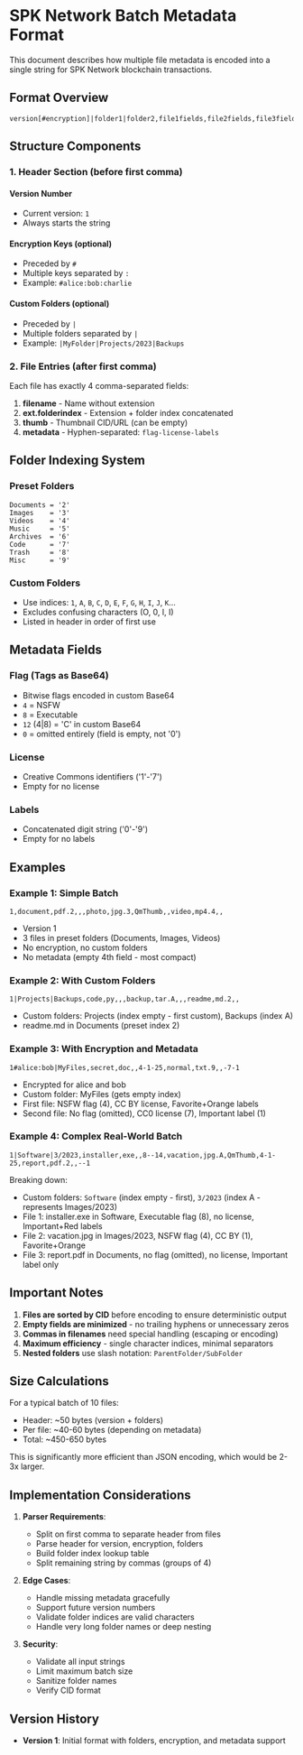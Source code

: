 # SPK Network Batch Metadata Format

This document describes how multiple file metadata is encoded into a single string for SPK Network blockchain transactions.

## Format Overview

```
version[#encryption]|folder1|folder2,file1fields,file2fields,file3fields...
```

## Structure Components

### 1. Header Section (before first comma)

#### Version Number
- Current version: `1`
- Always starts the string

#### Encryption Keys (optional)
- Preceded by `#`
- Multiple keys separated by `:`
- Example: `#alice:bob:charlie`

#### Custom Folders (optional)
- Preceded by `|`
- Multiple folders separated by `|`
- Example: `|MyFolder|Projects/2023|Backups`

### 2. File Entries (after first comma)

Each file has exactly 4 comma-separated fields:

1. **filename** - Name without extension
2. **ext.folderindex** - Extension + folder index concatenated
3. **thumb** - Thumbnail CID/URL (can be empty)
4. **metadata** - Hyphen-separated: `flag-license-labels`

## Folder Indexing System

### Preset Folders
```
Documents = '2'
Images    = '3'
Videos    = '4'
Music     = '5'
Archives  = '6'
Code      = '7'
Trash     = '8'
Misc      = '9'
```

### Custom Folders
- Use indices: `1`, `A`, `B`, `C`, `D`, `E`, `F`, `G`, `H`, `I`, `J`, `K`...
- Excludes confusing characters (O, 0, l, I)
- Listed in header in order of first use

## Metadata Fields

### Flag (Tags as Base64)
- Bitwise flags encoded in custom Base64
- `4` = NSFW
- `8` = Executable
- `12` (4|8) = 'C' in custom Base64
- `0` = omitted entirely (field is empty, not '0')

### License
- Creative Commons identifiers ('1'-'7')
- Empty for no license

### Labels
- Concatenated digit string ('0'-'9')
- Empty for no labels

## Examples

### Example 1: Simple Batch
```
1,document,pdf.2,,,photo,jpg.3,QmThumb,,video,mp4.4,,
```
- Version 1
- 3 files in preset folders (Documents, Images, Videos)
- No encryption, no custom folders
- No metadata (empty 4th field - most compact)

### Example 2: With Custom Folders
```
1|Projects|Backups,code,py,,,backup,tar.A,,,readme,md.2,,
```
- Custom folders: Projects (index empty - first custom), Backups (index A)
- readme.md in Documents (preset index 2)

### Example 3: With Encryption and Metadata
```
1#alice:bob|MyFiles,secret,doc,,4-1-25,normal,txt.9,,-7-1
```
- Encrypted for alice and bob
- Custom folder: MyFiles (gets empty index)
- First file: NSFW flag (4), CC BY license, Favorite+Orange labels
- Second file: No flag (omitted), CC0 license (7), Important label (1)

### Example 4: Complex Real-World Batch
```
1|Software|3/2023,installer,exe,,8--14,vacation,jpg.A,QmThumb,4-1-25,report,pdf.2,,--1
```
Breaking down:
- Custom folders: `Software` (index empty - first), `3/2023` (index A - represents Images/2023)
- File 1: installer.exe in Software, Executable flag (8), no license, Important+Red labels
- File 2: vacation.jpg in Images/2023, NSFW flag (4), CC BY (1), Favorite+Orange
- File 3: report.pdf in Documents, no flag (omitted), no license, Important label only

## Important Notes

1. **Files are sorted by CID** before encoding to ensure deterministic output
2. **Empty fields are minimized** - no trailing hyphens or unnecessary zeros
3. **Commas in filenames** need special handling (escaping or encoding)
4. **Maximum efficiency** - single character indices, minimal separators
5. **Nested folders** use slash notation: `ParentFolder/SubFolder`

## Size Calculations

For a typical batch of 10 files:
- Header: ~50 bytes (version + folders)
- Per file: ~40-60 bytes (depending on metadata)
- Total: ~450-650 bytes

This is significantly more efficient than JSON encoding, which would be 2-3x larger.

## Implementation Considerations

1. **Parser Requirements**:
   - Split on first comma to separate header from files
   - Parse header for version, encryption, folders
   - Build folder index lookup table
   - Split remaining string by commas (groups of 4)

2. **Edge Cases**:
   - Handle missing metadata gracefully
   - Support future version numbers
   - Validate folder indices are valid characters
   - Handle very long folder names or deep nesting

3. **Security**:
   - Validate all input strings
   - Limit maximum batch size
   - Sanitize folder names
   - Verify CID format

## Version History

- **Version 1**: Initial format with folders, encryption, and metadata support